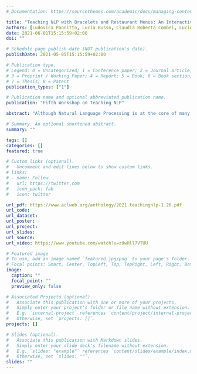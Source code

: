 ```yaml
---
# Documentation: https://sourcethemes.com/academic/docs/managing-content/

title: "Teaching NLP with Bracelets and Restaurant Menus: An Interactive Workshop for Italian Students"
authors: [Ludovica Pannitto, Lucia Busso, Claudia Roberta Combei, Lucio Messina, Alessio Miaschi, Gabriele Sarti, Malvina Nissim]
date: 2021-06-01T15:15:59+02:00
doi: ""

# Schedule page publish date (NOT publication's date).
publishDate: 2021-05-05T15:15:59+02:00

# Publication type.
# Legend: 0 = Uncategorized; 1 = Conference paper; 2 = Journal article;
# 3 = Preprint / Working Paper; 4 = Report; 5 = Book; 6 = Book section;
# 7 = Thesis; 8 = Patent
publication_types: ["1"]

# Publication name and optional abbreviated publication name.
publication: "Fifth Workshop on Teaching NLP"

abstract: "Although Natural Language Processing is at the core of many tools young people use in their everyday life, high school curricula (in Italy) do not include any computational linguistics education. This lack of exposure makes the use of such tools less responsible than it could be, and makes choosing computational linguistics as a university degree unlikely. To raise awareness, curiosity, and longer-term interest in young people, we have developed an interactive workshop designed to illustrate the basic principles of NLP and computational linguistics to high school Italian students aged between 13 and 18 years. The workshop takes the form of a game in which participants play the role of machines needing to solve some of the most common problems a computer faces in understanding language: from voice recognition to Markov chains to syntactic parsing. Participants are guided through the workshop with the help of instructors, who present the activities and explain core concepts from computational linguistics. The workshop was presented at numerous outlets in Italy between 2019 and 2020, both face-to-face and online."

# Summary. An optional shortened abstract.
summary: ""

tags: []
categories: []
featured: true

# Custom links (optional).
#   Uncomment and edit lines below to show custom links.
# links:
# - name: Follow
#   url: https://twitter.com
#   icon_pack: fab
#   icon: twitter

url_pdf: https://www.aclweb.org/anthology/2021.teachingnlp-1.26.pdf
url_code:
url_dataset: 
url_poster:
url_project:
url_slides:  
url_source:
url_video: https://www.youtube.com/watch?v=z0wHll7VTUU

# Featured image
# To use, add an image named `featured.jpg/png` to your page's folder. 
# Focal points: Smart, Center, TopLeft, Top, TopRight, Left, Right, BottomLeft, Bottom, BottomRight.
image:
  caption: ""
  focal_point: ""
  preview_only: false

# Associated Projects (optional).
#   Associate this publication with one or more of your projects.
#   Simply enter your project's folder or file name without extension.
#   E.g. `internal-project` references `content/project/internal-project/index.md`.
#   Otherwise, set `projects: []`.
projects: []

# Slides (optional).
#   Associate this publication with Markdown slides.
#   Simply enter your slide deck's filename without extension.
#   E.g. `slides: "example"` references `content/slides/example/index.md`.
#   Otherwise, set `slides: ""`.
slides: ""
---
```

